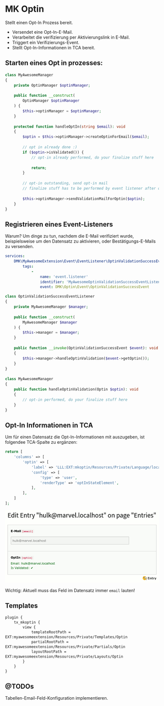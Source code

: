 # MK Optin

Stellt einen Opt-In Prozess bereit.

* Versendet eine Opt-In-E-Mail.
* Verarbeitet die verifizierung per Aktivierungslink in E-Mail.
* Triggert ein Verifizierungs-Event.
* Stellt Opt-In-Informationen in TCA bereit.

## Starten eines Opt in prozesses:

```php
class MyAwesomeManager
{
    private OptinManager $optinManager;

    public function __construct(
        OptinManager $optinManager
    ) {
        $this->optinManager = $optinManager;
    }
    
    protected function handleOptIn(string $email): void
    {
        $optin = $this->optinManager->createOptinForEmail($email);

        // opt in already done :)
        if ($optin->isValidated()) {
            // opt-in already performed, do your finalize stuff here

            return;
        }

        // opt-in outstanding, send opt-in mail
        // finalize stuff has to be performed by event listener after opt-in validation

        $this->optinManager->sendValidationMailForOptin($optin);
    }
}
```

## Registrieren eines Event-Listeners

Warum? Um dinge zu tun, nachdem die E-Mail verifiziert wurde, beispielsweise um
den Datensatz zu aktivieren, oder Bestätigungs-E-Mails zu versenden.

```yaml
services:
    DMK\MyAwesomeExtension\Event\EventListener\OptinValidationSuccessEventListener:
        tags:
            -
                name: 'event.listener'
                identifier: 'MyAwesomeOptinValidationSuccessEventListener'
                event: DMK\Optin\Event\OptinValidationSuccessEvent
```

```php
class OptinValidationSuccessEventListener
{
    private MyAwesomeManager $manager;

    public function __construct(
        MyAwesomeManager $manager
    ) {
        $this->manager = $manager;
    }

    public function __invoke(OptinValidationSuccessEvent $event): void
    {
        $this->manager->handleOptinValidation($event->getOptin());
    }
}

class MyAwesomeManager
{
    public function handleOptinValidation(Optin $optin): void
    {
        // opt-in performed, do your finalize stuff here
    }
}
```

## Opt-In Informationen in TCA

Um für einen Datensatz die Opt-In-Informationen mit auszugeben, ist folgendee
TCA-Spalte zu ergänzen:

```php
return [
    'columns' => [
        'optin' => [
            'label' => 'LLL:EXT:mkoptin/Resources/Private/Language/locallang_db.xlf:tx_mkoptin_domain_model_optin',
            'config' => [
                'type' => 'user',
                'renderType' => 'optInStateElement',
            ],
        ],
    ]
];
```

![OptIn State Element][OptInStateElement]

Wichtig: Aktuell muss das Feld im Datensatz immer `email` lauten!

## Templates

```typo3_typoscript
plugin {
    tx_mkoptin {
        view {
            templateRootPath = EXT:myawesomeextension/Resources/Private/Templates/Optin
            partialRootPath = EXT:myawesomeextension/Resources/Private/Partials/Optin
            layoutRootPath = EXT:myawesomeextension/Resources/Private/Layouts/Optin
        }
    }
}
```

## @TODOs

Tabellen-Email-Feld-Konfiguration implementieren.


[OptInStateElement]: Documentation/Images/OptInStateElement.png "OptIn State Element"
